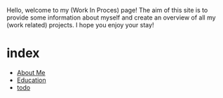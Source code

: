 Hello, welcome to my (Work In Proces) page! The aim of this site is to provide some information about myself and create an overview of all my (work related) projects. I hope you enjoy your stay!

# index

- [About Me](about.md)
- [Education](education/education.md)
- [todo](../todo.md)